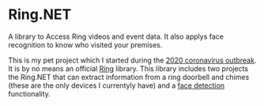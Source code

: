 # Ring.NET
A library to Access Ring videos and event data. It also applys face recognition to know who visited your premises. 

This is my pet project which I started during the [2020 coronavirus outbreak](https://en.wikipedia.org/wiki/2019%E2%80%9320_coronavirus_pandemic). It is by no means an official [Ring](ring.com) library. 
This library includes two projects the Ring.NET that can extract information from a ring doorbell and chimes (these are the only devices I currentyly have) and a [face detection](https://github.com/takuya-takeuchi/FaceRecognitionDotNet) functionality.

 
